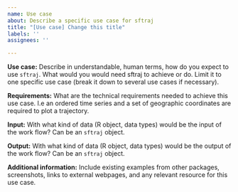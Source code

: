 ```yaml
---
name: Use case
about: Describe a specific use case for sftraj
title: "[Use case] Change this title"
labels: ''
assignees: ''

---
```


**Use case:**
Describe in understandable, human terms, how do you expect to use `sftraj`. What would you would need sftraj to achieve or do. Limit it to one specific use case (break it down to several use cases if necessary).

**Requirements:**
What are the technical requirements needed to achieve this use case. I.e an ordered time series and a set of geographic coordinates are required to plot a trajectory.

**Input:**
With what kind of data (R object, data types) would be the input of the work flow? Can be an `sftraj` object.

**Output:**
With what kind of data (R object, data types) would be the output of the work flow? Can be an `sftraj` object.

**Additional information:**
Include existing examples from other packages, screenshots, links to external webpages, and any relevant resource for this use case.
